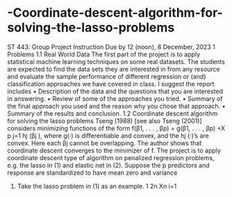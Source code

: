 # -Coordinate-descent-algorithm-for-solving-the-lasso-problems

ST 443: Group Project Instruction
Due by 12 (noon), 8 December, 2023
1 Problems
1.1 Real World Data
The first part of the project is to apply statistical machine learning techniques on some real
datasets. The students are expected to find the data sets they are interested in from any
resource and evaluate the sample performance of different regression or (and) classification
approaches we have covered in class. I suggest the report includes
• Description of the data and the questions that you are interested in answering.
• Review of some of the approaches you tried.
• Summary of the final approach you used and the reason why you chose that approach.
• Summary of the results and conclusion.
1.2 Coordinate descent algorithm for solving the lasso problems
Tseng (1988) [see also Tseng (2001)] considers minimizing functions of the form
f(β1, . . . , βp) = g(β1, . . . , βp) +X
p
j=1
hj (βj ),
where g(·) is differentiable and convex, and the hj (·)’s are convex. Here each βj cannot be
overlapping. The author shows that coordinate descent converges to the minimizer of f. The
project is to apply coordinate descent type of algorithm on penalized regression problems,
e.g. the lasso in (1) and elastic net in (2).
Suppose the p predictors and response are standardized to have mean zero and variance
1. Take the lasso problem in (1) as an example.
1
2n
Xn
i=1
